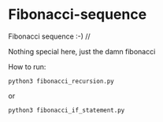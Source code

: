 # Fibonacci-sequence

Fibonacci sequence :-) //

Nothing special here, just the  damn fibonacci

How to run:

```
python3 fibonacci_recursion.py

```

or

```
python3 fibonacci_if_statement.py
```
